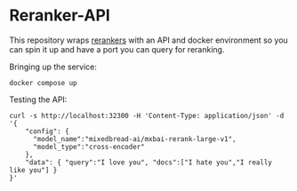 # Reranker-API

This repository wraps [rerankers](https://github.com/AnswerDotAI/rerankers) with an API and docker environment so you can spin it up and have a port you can query for reranking.

Bringing up the service:
```
docker compose up
```


Testing the API:
```
curl -s http://localhost:32300 -H 'Content-Type: application/json' -d '{
    "config": {
      "model_name":"mixedbread-ai/mxbai-rerank-large-v1",
      "model_type":"cross-encoder"
    },
    "data": { "query":"I love you", "docs":["I hate you","I really like you"] }
}'
```